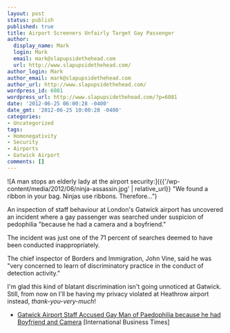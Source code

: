 ```yaml
---
layout: post
status: publish
published: true
title: Airport Screeners Unfairly Target Gay Passenger
author:
  display_name: Mark
  login: Mark
  email: mark@slapupsidethehead.com
  url: http://www.slapupsidethehead.com/
author_login: Mark
author_email: mark@slapupsidethehead.com
author_url: http://www.slapupsidethehead.com/
wordpress_id: 6081
wordpress_url: http://www.slapupsidethehead.com/?p=6081
date: '2012-06-25 06:00:28 -0400'
date_gmt: '2012-06-25 10:00:28 -0400'
categories:
- Uncategorized
tags:
- Homonegativity
- Security
- Airports
- Gatwick Airport
comments: []
---
```

![A man stops an elderly lady at the airport security:]({{'/wp-content/media/2012/06/ninja-assassin.jpg' | relative_url}} "We found a ribbon in your bag. Ninjas use ribbons. Therefore...")

An inspection of staff behaviour at London's Gatwick airport has uncovered an incident where a gay passenger was searched under suspicion of pedophilia "because he had a camera and a boyfriend."

The incident was just one of the 71 percent of searches deemed to have been conducted inappropriately.

The chief inspector of Borders and Immigration, John Vine, said he was "very concerned to learn of discriminatory practice in the conduct of detection activity."

I'm glad this kind of blatant discrimination isn't going unnoticed at Gatwick. Still, from now on I'll be having my privacy violated at Heathrow airport instead, _thank-you-very-much_!

- [Gatwick Airport Staff Accused Gay Man of Paedophilia because he had Boyfriend and Camera](http://www.ibtimes.co.uk/articles/353953/20120619/gatwick-airport-paedophilia-gay-man-camera-boyfriend.htm) [International Business Times]
